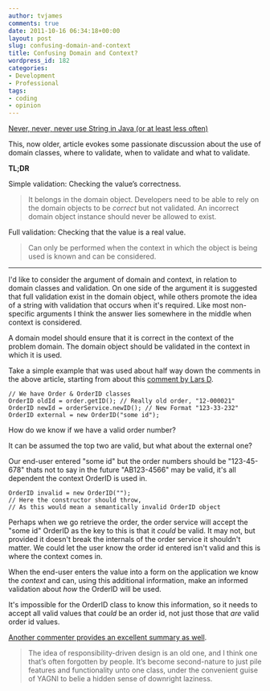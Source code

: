 ```yaml
---
author: tvjames
comments: true
date: 2011-10-16 06:34:18+00:00
layout: post
slug: confusing-domain-and-context
title: Confusing Domain and Context?
wordpress_id: 182
categories:
- Development
- Professional
tags:
- coding
- opinion
---
```


[Never, never, never use String in Java (or at least less often)](http://codemonkeyism.com/never-never-never-use-string-in-java-or-at-least-less-often/)

This, now older, article evokes some passionate discussion about the use of domain classes, where to validate, when to validate and what to validate.

**TL;DR**

Simple validation: Checking the value’s correctness.

> It belongs in the domain object. Developers need to be able to rely on the domain objects to be _correct_ but not validated. An incorrect domain object instance should never be allowed to exist.

Full validation: Checking that the value is a real value.

> Can only be performed when the context in which the object is being used is known and can be considered.

***

I'd like to consider the argument of domain and context, in relation to domain classes and validation. On one side of the argument it is suggested that full validation exist in the domain object, while others promote the idea of a string with validation that occurs when it's required. Like most non-specific arguments I think the answer lies somewhere in the middle when context is considered.

A domain model should ensure that it is correct in the context of the problem domain. The domain object should be validated in the context in which it is used.

Take a simple example that was used about half way down the comments in the above article, starting from about this [comment by Lars D](http://codemonkeyism.com/never-never-never-use-string-in-java-or-at-least-less-often/#comment-85971).

```
// We have Order & OrderID classes
OrderID oldId = order.getID(); // Really old order, "12-000021"
OrderID newId = orderService.newID(); // New Format "123-33-232"
OrderID external = new OrderID("some id");
```

How do we know if we have a valid order number?

It can be assumed the top two are valid, but what about the external one?

Our end-user entered "some id" but the order numbers should be "123-45-678" thats not to say in the future "AB123-4566" may be valid, it's all dependent the context OrderID is used in.

```
OrderID invalid = new OrderID("");
// Here the constructor should throw,
// As this would mean a semantically invalid OrderID object
```

Perhaps when we go retrieve the order, the order service will accept the "some id" OrderID as the key to this is that it _could_ be valid. It may not, but provided it doesn't break the internals of the order service it shouldn't matter. We could let the user know the order id entered isn't valid and this is where the context comes in.

When the end-user enters the value into a form on the application we know the _context_ and can, using this additional information, make an informed validation about _how_ the OrderID will be used.

It's impossible for the OrderID class to know this information, so it needs to accept all valid values that _could_ be an order id, not just those that _are_ valid order id values.

[Another commenter provides an excellent summary as well](http://codemonkeyism.com/never-never-never-use-string-in-java-or-at-least-less-often/#comment-226361).

> The idea of responsibility-driven design is an old one, and I think one that’s often forgotten by people. It’s become second-nature to just pile features and functionality unto one class, under the convenient guise of YAGNI to belie a hidden sense of downright laziness.
